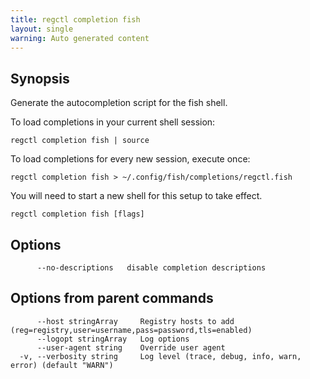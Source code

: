 ```yaml
---
title: regctl completion fish
layout: single
warning: Auto generated content
---
```


## Synopsis

Generate the autocompletion script for the fish shell.

To load completions in your current shell session:

	regctl completion fish | source

To load completions for every new session, execute once:

	regctl completion fish > ~/.config/fish/completions/regctl.fish

You will need to start a new shell for this setup to take effect.

```shell
regctl completion fish [flags]
```

## Options

```text
      --no-descriptions   disable completion descriptions
```

## Options from parent commands

```text
      --host stringArray     Registry hosts to add (reg=registry,user=username,pass=password,tls=enabled)
      --logopt stringArray   Log options
      --user-agent string    Override user agent
  -v, --verbosity string     Log level (trace, debug, info, warn, error) (default "WARN")
```
